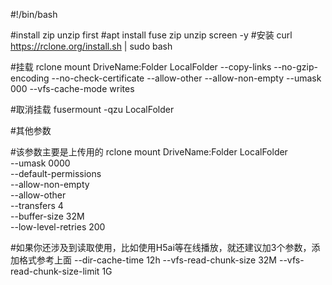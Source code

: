 #!/bin/bash

#install zip unzip first 
#apt install fuse zip unzip screen -y
#安装
curl https://rclone.org/install.sh | sudo bash

#挂载
rclone mount DriveName:Folder LocalFolder --copy-links --no-gzip-encoding --no-check-certificate --allow-other --allow-non-empty --umask 000 --vfs-cache-mode writes

#取消挂载
fusermount -qzu LocalFolder


#其他参数

#该参数主要是上传用的
rclone mount DriveName:Folder LocalFolder \
 --umask 0000 \
 --default-permissions \
 --allow-non-empty \
 --allow-other \
 --transfers 4 \
 --buffer-size 32M \
 --low-level-retries 200

#如果你还涉及到读取使用，比如使用H5ai等在线播放，就还建议加3个参数，添加格式参考上面
--dir-cache-time 12h
--vfs-read-chunk-size 32M
--vfs-read-chunk-size-limit 1G
